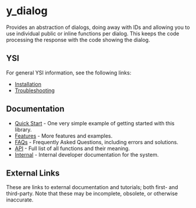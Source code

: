 # y_dialog

Provides an abstraction of dialogs, doing away with IDs and allowing you to use individual public or inline functions per dialog.  This keeps the code processing the response with the code showing the dialog.

## YSI

For general YSI information, see the following links:

* [Installation](../installation.md)
* [Troubleshooting](../troubleshooting.md)

## Documentation

* [Quick Start](y_dialog/quick-start.md) - One very simple example of getting started with this library.
* [Features](y_dialog/features.md) - More features and examples.
* [FAQs](y_dialog/faqs.md) - Frequently Asked Questions, including errors and solutions.
* [API](y_dialog/api.md) - Full list of all functions and their meaning.
* [Internal](y_dialog/internal.md) - Internal developer documentation for the system.

## External Links

These are links to external documentation and tutorials; both first- and third-party.  Note that these may be incomplete, obsolete, or otherwise inaccurate.

